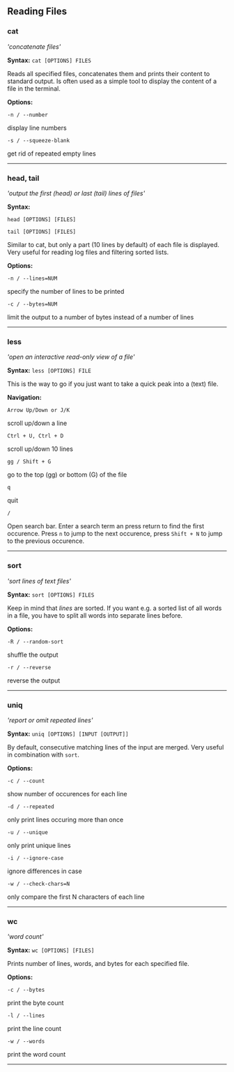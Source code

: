 ## Reading Files

### cat

*'concatenate files'*

**Syntax:** ```cat [OPTIONS] FILES```

Reads all specified files, concatenates them and prints their content to standard output.
Is often used as a simple tool to display the content of a file in the terminal.

**Options:**

```-n / --number```

display line numbers

```-s / --squeeze-blank```

get rid of repeated empty lines

---

### head, tail

*'output the first (head) or last (tail) lines of files'*

**Syntax:**

```head [OPTIONS] [FILES]```

```tail [OPTIONS] [FILES]```

Similar to cat, but only a part (10 lines by default) of each file is displayed.
Very useful for reading log files and filtering sorted lists.

**Options:**

```-n / --lines=NUM```

specify the number of lines to be printed

```-c / --bytes=NUM```

limit the output to a number of bytes instead of a number of lines

---

### less

*'open an interactive read-only view of a file'*

**Syntax:** ```less [OPTIONS] FILE```

This is the way to go if you just want to take a quick peak into a (text) file.

**Navigation:**

```Arrow Up/Down or J/K```

scroll up/down a line

```Ctrl + U, Ctrl + D```

scroll up/down 10 lines

```gg / Shift + G```

go to the top (gg) or bottom (G) of the file

```q```

quit

```/```

Open search bar.
Enter a search term an press return to find the first occurence.
Press ```n``` to jump to the next occurence, press ```Shift + N``` to jump to the previous occurence.

---

### sort

*'sort lines of text files'*

**Syntax:** ```sort [OPTIONS] FILES```

Keep in mind that *lines* are sorted.
If you want e.g. a sorted list of all words in a file, you have to split all words into separate lines before.

**Options:**

```-R / --random-sort```

shuffle the output

```-r / --reverse```

reverse the output

---

### uniq

*'report or omit repeated lines'*

**Syntax:** ```uniq [OPTIONS] [INPUT [OUTPUT]]```

By default, consecutive matching lines of the input are merged.
Very useful in combination with ```sort```.

**Options:**

```-c / --count```

show number of occurences for each line

```-d / --repeated```

only print lines occuring more than once

```-u / --unique```

only print unique lines

```-i / --ignore-case```

ignore differences in case

```-w / --check-chars=N```

only compare the first N characters of each line

---

### wc

*'word count'*

**Syntax:** ```wc [OPTIONS] [FILES]```

Prints number of lines, words, and bytes for each specified file.

**Options:**

```-c / --bytes```

print the byte count

```-l / --lines```

print the line count

```-w / --words```

print the word count

---

